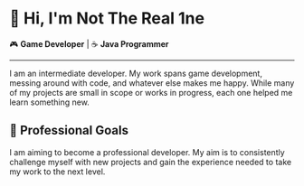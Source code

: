 # 👋 Hi, I'm **Not The Real 1ne**  

🎮 **Game Developer** | ☕ **Java Programmer** 

---

I am an intermediate developer. My work spans game development, messing around with code, and whatever else makes me happy.
While many of my projects are small in scope or works in progress, each one helped me learn something new.  

## 🚀 Professional Goals  

I am aiming to become a professional developer. 
My aim is to consistently challenge myself with new projects and gain the experience needed to take my work to the next level.  
